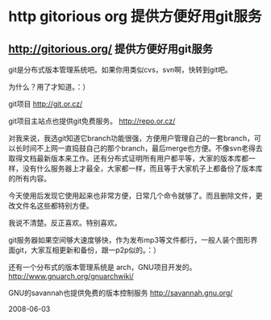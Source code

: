 # http gitorious org 提供方便好用git服务

## http://gitorious.org/ 提供方便好用git服务

git是分布式版本管理系统吧。如果你用类似cvs，svn啊，快转到git吧。

为什么？用了才知道。：）

git项目
http://git.or.cz/

git项目主站点也提供git免费服务。
http://repo.or.cz/

对我来说，我选git知道它branch功能很强，方便用户管理自己的一套branch，可以长时间不上网一直捣鼓自己的那个branch，最后merge也方便。不像svn老得去取得文档最新版本来工作。还有分布式证明所有用户都平等，大家的版本库都一样，没有什么服务器上才最全，大家都一样，而且等于大家机子上都备份了版本库的所有内容。

今天使用后发现它使用起来也非常方便，日常几个命令就够了。而且删除文件，更改文件名这些都特别方便。

我说不清楚。反正喜欢。特别喜欢。

git服务器如果空间够大速度够快，作为发布mp3等文件都行，一般人装个图形界面git，大家互相更新和备份，跟一p2p似的。：）

还有一个分布式的版本管理系统是 arch，GNU项目开发的。 
http://www.gnuarch.org/gnuarchwiki/

GNU的savannah也提供免费的版本控制服务
http://savannah.gnu.org/



2008-06-03